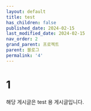```yaml
---
layout: default
title: test
has_children: false
published_date: 2024-02-15
last_modified_date: 2024-02-15
nav_order: 2
grand_parent: 프로젝트
parent: 블로그
permalink: '4'
---
```


# 1
해당 게시글은 test 용 게시글입니다.